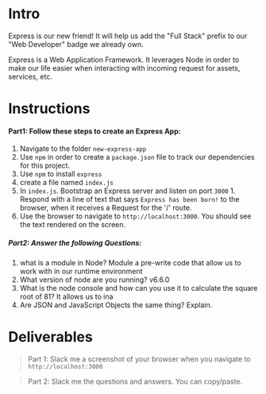 # Intro

Express is our new friend! It will help us add the "Full Stack" prefix to our "Web Developer" badge we already own.

Express is a Web Application Framework. It leverages Node in order to make our life easier when interacting with incoming request for assets, services, etc.

# Instructions
#### Part1: Follow these steps to create an Express App:

  1. Navigate to the folder `new-express-app`
  2. Use `npm` in order to create a `package.json` file to track our dependencies for this project.
  3. Use `npm` to install `express`
  3. create a file named `index.js`
  4. In `index.js`. Bootstrap an Express server and listen on port `3000`
    1. Respond with a line of text that says `Express has been born!` to the browser, when it receives a Request for the '/' route.
  5. Use the browser to navigate to `http://localhost:3000`. You should see the text rendered on the screen.

##### Part2: Answer the following Questions:

1. what is a module in Node?
   Module a pre-write code that allow us to work with in our runtime environment
2. What version of node are you running?
   v6.6.0
3. What is the node console and how can you use it to calculate the square root of 81?
   It allows us to ina
4. Are JSON and JavaScript Objects the same thing? Explain.

# Deliverables
> Part 1: Slack me a screenshot of your browser when you navigate to `http://localhost:3000`

> Part 2: Slack me the questions and answers. You can copy/paste.
